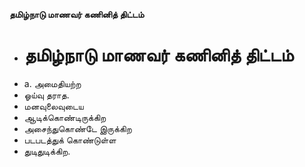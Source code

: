 **தமிழ்நாடு மாணவர் கணினித் திட்டம்**
- # தமிழ்நாடு மாணவர் கணினித் திட்டம்
- a. அமைதியற்ற
- ஓய்வு தராத.
- மனவுலைவுடைய
- ஆடிக்கொண்டிருக்கிற
- அசைந்துகொண்டே இருக்கிற
- படபடத்துக் கொண்டுள்ள
- துடிதுடிக்கிற.

